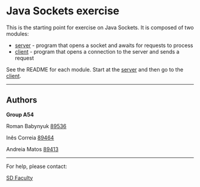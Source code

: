 # Java Sockets exercise

This is the starting point for exercise on Java Sockets.
It is composed of two modules:
- [server](server/) - program that opens a socket and awaits for requests to process
- [client](client/) - program that opens a connection to the server and sends a request

See the README for each module.
Start at the [server](server/README.md) and then go to the [client](client/README.md).

----

## Authors

**Group A54**

Roman Babynyuk [89536](mailto:roman.babynyuk@tecnico.ulisboa.pt)

Inês Correia [89464](mailto:inesmargarida1618@tecnico.ulisboa.pt)

Andreia Matos [89413](mailto:andreiamatos@tecnico.ulisboa.pt)

----

For help, please contact:

[SD Faculty](mailto:leic-sod@disciplinas.tecnico.ulisboa.pt)
